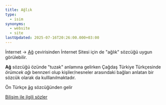 ```yaml
---
title: Ağlık
type:
  - isim
synonyms:
  - website
  - site
lastUpdated: 2025-07-16T20:26:00.000+03:00
---
```

İnternet -> [Ağ](/sozluk/ağ) çevirisinden İnternet Sitesi için de "ağlık" sözcüğü uygun görülebilir.

**Ağ** sözcüğü özünde "tuzak" anlamına gelirken Çağdaş Türkiye Türkçesinde _örümcek ağı_ bennzeri olup kişiler/nesneler arasındaki bağları anlatan bir sözcük olarak da kulllanılmaktadır.

Ön Türkçe [āg](/pt/āg) sözcüğünden gelir
  
[Bilişim ile ilgili sözler](/yazilar/02_bilişim)
